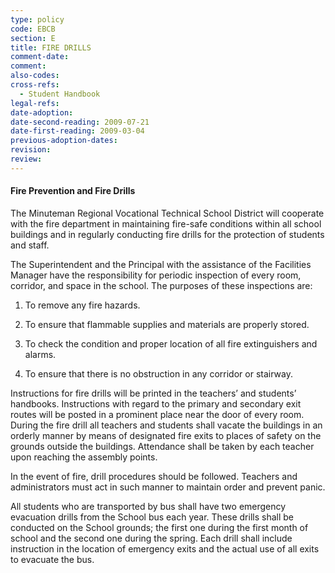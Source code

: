 ```yaml
---
type: policy
code: EBCB
section: E
title: FIRE DRILLS
comment-date:
comment:
also-codes:
cross-refs:
  - Student Handbook
legal-refs:
date-adoption: 
date-second-reading: 2009-07-21
date-first-reading: 2009-03-04
previous-adoption-dates: 
revision: 
review: 
---
```


#### Fire Prevention and Fire Drills

The Minuteman Regional Vocational Technical School District will cooperate with the fire department in maintaining fire-safe conditions within all school buildings and in regularly conducting fire drills for the protection of students and staff.

The Superintendent and the Principal with the assistance of the Facilities Manager have the responsibility for periodic inspection of every room, corridor, and space in the school.  The purposes of these inspections are:

1.	To remove any fire hazards.

2.	To ensure that flammable supplies and materials are properly stored.

3.	To check the condition and proper location of all fire extinguishers and alarms.

4.	To ensure that there is no obstruction in any corridor or stairway.

Instructions for fire drills will be printed in the teachers’ and students’ handbooks.  Instructions with regard to the primary and secondary exit routes will be posted in a prominent place near the door of every room.  During the fire drill all teachers and students shall vacate the buildings in an orderly manner by means of designated fire exits to places of safety on the grounds outside the buildings.  Attendance shall be taken by each teacher upon reaching the assembly points.

In the event of fire, drill procedures should be followed.  Teachers and administrators must act in such manner to maintain order and prevent panic.

All students who are transported by bus shall have two emergency evacuation drills from the School bus each year.  These drills shall be conducted on the School grounds; the first one during the first month of school and the second one during the spring.  Each drill shall include instruction in the location of emergency exits and the actual use of all exits to evacuate the bus.


